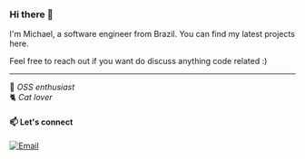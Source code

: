 ### Hi there 👋 
I'm Michael, a software engineer from Brazil. You can find my latest projects here. 

Feel free to reach out if you want do discuss anything code related :)

---

🔭 *OSS enthusiast*  
🐈 *Cat lover*

#### 📫 Let's connect

[![Email](https://img.shields.io/badge/-aliendrosw@gmail.com-red?style=flat-square&logo=Gmail&logoColor=white&link=mailto:aliendrosw@gmail.com)](mailto:aliendrosw@gmail.com)
